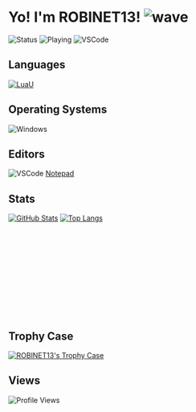 # Yo! I'm ROBINET13! ![wave](https://i.giphy.com/media/hvRJCLFzcasrR4ia7z/giphy.webp)

![Status](https://api.statusbadges.me/badge/status/819525284230594570?style=for-the-badge)
![Playing](https://api.statusbadges.me/badge/playing/819525284230594570?style=for-the-badge)
![VSCode](https://api.statusbadges.me/badge/vscode/819525284230594570?style=for-the-badge)

## Languages
[![LuaU](https://img.shields.io/badge/LuaU-009EFE?style=for-the-badge&logo=robloxstudio&logoColor=white)](#languages)

## Operating Systems
![Windows](https://img.shields.io/badge/Windows-0078D4?style=for-the-badge&logo=windows&logoColor=white)

## Editors
![VSCode](https://img.shields.io/badge/VSCode-282828?style=for-the-badge&logo=visualstudiocode&logoColor=blue)
[Notepad](https://clickette.net/go/notepadEEEEEE)

## Stats
[![GitHub Stats](https://github-readme-stats.vercel.app/api?username=roblnet13&show_icons=true&theme=radical)](#stats)
[![Top Langs](https://github-readme-stats.vercel.app/api/top-langs/?username=roblnet13&layout=compact&theme=radical)](#stats)

<!-- 😭 real spacing moment -->
<br><br><br><br><br><br><br><br><br><br>

## Trophy Case
[![ROBlNET13's Trophy Case](https://github-profile-trophy.vercel.app/?username=roblnet13&theme=dark_lover)](#trophy-case)

## Views
![Profile Views](https://komarev.com/ghpvc/?username=roblnet13&label=Profile%20views&color=0e75b6&style=for-the-badge)
